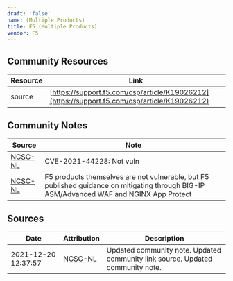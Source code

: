 ```yaml
---
draft: 'false'
name: (Multiple Products)
title: F5 (Multiple Products)
vendor: F5
---
```



## Community Resources
| Resource | Link |
| --- | --- |
| source | [https://support.f5.com/csp/article/K19026212](https://support.f5.com/csp/article/K19026212) |

## Community Notes
| Source | Note |
| --- | --- |
| [NCSC-NL](https://github.com/NCSC-NL/log4shell/blob/main/software/README.md) | CVE-2021-44228: Not vuln </ul> |
| [NCSC-NL](https://github.com/NCSC-NL/log4shell/blob/main/software/README.md) | F5 products themselves are not vulnerable, but F5 published guidance on mitigating through BIG-IP ASM/Advanced WAF and NGINX App Protect |

## Sources
| Date | Attribution | Description |
| --- | --- | --- |
| 2021-12-20 12:37:57 | [NCSC-NL](https://github.com/NCSC-NL/log4shell/blob/main/software/README.md) | Updated community note. Updated community link source. Updated community note.  |
